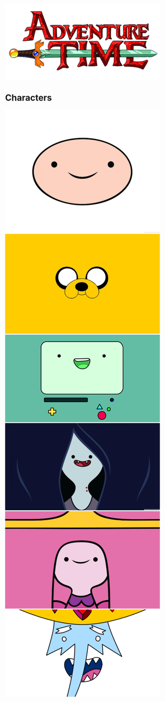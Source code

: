 <!DOCTYPE html>
<html lang="en">
<head>
    <meta charset="UTF-8">
    <meta name="viewport" content="width=device-width, initial-scale=1.0">
    <title>Adventure Time Wiki-ish</title>
    <link rel="stylesheet" href="styles/brillitos.css">
</head>
<body>
    <div = class="atLogo">
        <div><img src="Adventure Time.png" alt="Adventure Time"></div>
    </div>
    <div class="Cast">
        <h1>Characters</h1>
    </div>
    <div class="container">
        <a href="styles/Finn.html" class="item Finn"><img src="Finn The Human.jpg" alt=""></a>
        <a href="styles/Jake.html" class="item Jake"><img src="Jake The Dog.jpg" alt=""></a>
        <a href="styles/BMO.html" class="item BMO"><img src="BMO The BMO.jpg" alt=""></a>
        <a href="styles/Marceline.html" class="item Marceline"><img src="Marceline The Vampire Queen.jpg" alt=""></a>
        <a href="styles/PB.html" class="item PB"><img src="Princes Bubblegum The Dictator.jpg" alt=""></a>
        <a href="styles/Ice King.html" class="item Ice-King"><img src="Ice King The Simon.jpg"></a>
    </div>
</body>
